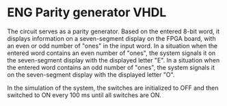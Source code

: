 # ENG Parity generator VHDL
The circuit serves as a parity generator. Based on the entered 8-bit word, it displays information on a seven-segment display on the FPGA board, with an even or odd number of "ones" in the input word.
In a situation when the entered word contains an even number of "ones", the system signals it on the seven-segment display with the displayed letter "E".
In a situation when the entered word contains an odd number of "ones", the system signals it on the seven-segment display with the displayed letter "O".

In the simulation of the system, the switches are initialized to OFF and then switched to ON every 100 ms until all switches are ON.
